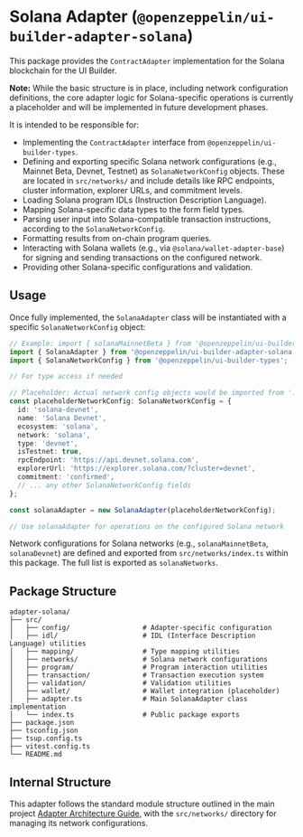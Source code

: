 # Solana Adapter (`@openzeppelin/ui-builder-adapter-solana`)

This package provides the `ContractAdapter` implementation for the Solana blockchain for the UI Builder.

**Note:** While the basic structure is in place, including network configuration definitions, the core adapter logic for Solana-specific operations is currently a placeholder and will be implemented in future development phases.

It is intended to be responsible for:

- Implementing the `ContractAdapter` interface from `@openzeppelin/ui-builder-types`.
- Defining and exporting specific Solana network configurations (e.g., Mainnet Beta, Devnet, Testnet) as `SolanaNetworkConfig` objects. These are located in `src/networks/` and include details like RPC endpoints, cluster information, explorer URLs, and commitment levels.
- Loading Solana program IDLs (Instruction Description Language).
- Mapping Solana-specific data types to the form field types.
- Parsing user input into Solana-compatible transaction instructions, according to the `SolanaNetworkConfig`.
- Formatting results from on-chain program queries.
- Interacting with Solana wallets (e.g., via `@solana/wallet-adapter-base`) for signing and sending transactions on the configured network.
- Providing other Solana-specific configurations and validation.

## Usage

Once fully implemented, the `SolanaAdapter` class will be instantiated with a specific `SolanaNetworkConfig` object:

```typescript
// Example: import { solanaMainnetBeta } from '@openzeppelin/ui-builder-adapter-solana';
import { SolanaAdapter } from '@openzeppelin/ui-builder-adapter-solana';
import { SolanaNetworkConfig } from '@openzeppelin/ui-builder-types';

// For type access if needed

// Placeholder: Actual network config objects would be imported from './networks'
const placeholderNetworkConfig: SolanaNetworkConfig = {
  id: 'solana-devnet',
  name: 'Solana Devnet',
  ecosystem: 'solana',
  network: 'solana',
  type: 'devnet',
  isTestnet: true,
  rpcEndpoint: 'https://api.devnet.solana.com',
  explorerUrl: 'https://explorer.solana.com/?cluster=devnet',
  commitment: 'confirmed',
  // ... any other SolanaNetworkConfig fields
};

const solanaAdapter = new SolanaAdapter(placeholderNetworkConfig);

// Use solanaAdapter for operations on the configured Solana network
```

Network configurations for Solana networks (e.g., `solanaMainnetBeta`, `solanaDevnet`) are defined and exported from `src/networks/index.ts` within this package. The full list is exported as `solanaNetworks`.

## Package Structure

```text
adapter-solana/
├── src/
│   ├── config/                  # Adapter-specific configuration
│   ├── idl/                     # IDL (Interface Description Language) utilities
│   ├── mapping/                 # Type mapping utilities
│   ├── networks/                # Solana network configurations
│   ├── program/                 # Program interaction utilities
│   ├── transaction/             # Transaction execution system
│   ├── validation/              # Validation utilities
│   ├── wallet/                  # Wallet integration (placeholder)
│   ├── adapter.ts               # Main SolanaAdapter class implementation
│   └── index.ts                 # Public package exports
├── package.json
├── tsconfig.json
├── tsup.config.ts
├── vitest.config.ts
└── README.md
```

## Internal Structure

This adapter follows the standard module structure outlined in the main project [Adapter Architecture Guide](../../docs/ADAPTER_ARCHITECTURE.md), with the `src/networks/` directory for managing its network configurations.
